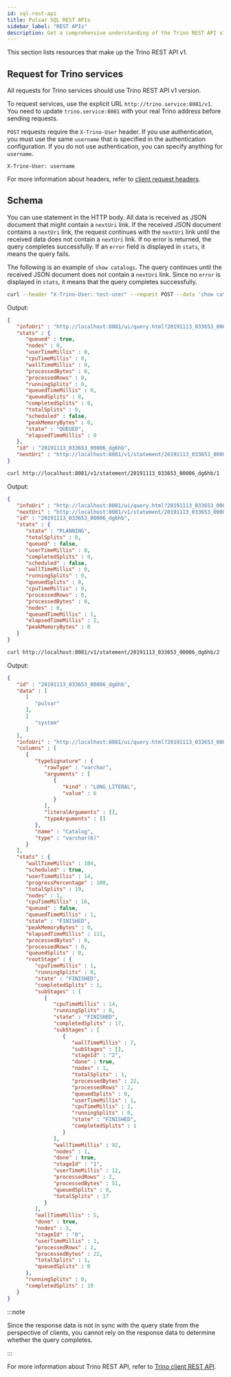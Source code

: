 ```yaml
---
id: sql-rest-api
title: Pulsar SQL REST APIs
sidebar_label: "REST APIs"
description: Get a comprehensive understanding of the Trino REST API v1.
---
```


This section lists resources that make up the Trino REST API v1.

## Request for Trino services

All requests for Trino services should use Trino REST API v1 version.

To request services, use the explicit URL `http://trino.service:8081/v1`. You need to update `trino.service:8081` with your real Trino address before sending requests.

`POST` requests require the `X-Trino-User` header. If you use authentication, you must use the same `username` that is specified in the authentication configuration. If you do not use authentication, you can specify anything for `username`.

```http
X-Trino-User: username
```

For more information about headers, refer to [client request headers](https://trino.io/docs/363/develop/client-protocol.html#client-request-headers).

## Schema

You can use statement in the HTTP body. All data is received as JSON document that might contain a `nextUri` link. If the received JSON document contains a `nextUri` link, the request continues with the `nextUri` link until the received data does not contain a `nextUri` link. If no error is returned, the query completes successfully. If an `error` field is displayed in `stats`, it means the query fails.

The following is an example of `show catalogs`. The query continues until the received JSON document does not contain a `nextUri` link. Since no `error` is displayed in `stats`, it means that the query completes successfully.

```bash
curl --header "X-Trino-User: test-user" --request POST --data 'show catalogs' http://localhost:8081/v1/statement
```

Output:

```json
{
   "infoUri" : "http://localhost:8081/ui/query.html?20191113_033653_00006_dg6hb",
   "stats" : {
      "queued" : true,
      "nodes" : 0,
      "userTimeMillis" : 0,
      "cpuTimeMillis" : 0,
      "wallTimeMillis" : 0,
      "processedBytes" : 0,
      "processedRows" : 0,
      "runningSplits" : 0,
      "queuedTimeMillis" : 0,
      "queuedSplits" : 0,
      "completedSplits" : 0,
      "totalSplits" : 0,
      "scheduled" : false,
      "peakMemoryBytes" : 0,
      "state" : "QUEUED",
      "elapsedTimeMillis" : 0
   },
   "id" : "20191113_033653_00006_dg6hb",
   "nextUri" : "http://localhost:8081/v1/statement/20191113_033653_00006_dg6hb/1"
}
```

```bash
curl http://localhost:8081/v1/statement/20191113_033653_00006_dg6hb/1
```

Output:

```json
{
   "infoUri" : "http://localhost:8081/ui/query.html?20191113_033653_00006_dg6hb",
   "nextUri" : "http://localhost:8081/v1/statement/20191113_033653_00006_dg6hb/2",
   "id" : "20191113_033653_00006_dg6hb",
   "stats" : {
      "state" : "PLANNING",
      "totalSplits" : 0,
      "queued" : false,
      "userTimeMillis" : 0,
      "completedSplits" : 0,
      "scheduled" : false,
      "wallTimeMillis" : 0,
      "runningSplits" : 0,
      "queuedSplits" : 0,
      "cpuTimeMillis" : 0,
      "processedRows" : 0,
      "processedBytes" : 0,
      "nodes" : 0,
      "queuedTimeMillis" : 1,
      "elapsedTimeMillis" : 2,
      "peakMemoryBytes" : 0
   }
}
```

```bash
curl http://localhost:8081/v1/statement/20191113_033653_00006_dg6hb/2
```

Output:

```json
{
   "id" : "20191113_033653_00006_dg6hb",
   "data" : [
      [
         "pulsar"
      ],
      [
         "system"
      ]
   ],
   "infoUri" : "http://localhost:8081/ui/query.html?20191113_033653_00006_dg6hb",
   "columns" : [
      {
         "typeSignature" : {
            "rawType" : "varchar",
            "arguments" : [
               {
                  "kind" : "LONG_LITERAL",
                  "value" : 6
               }
            ],
            "literalArguments" : [],
            "typeArguments" : []
         },
         "name" : "Catalog",
         "type" : "varchar(6)"
      }
   ],
   "stats" : {
      "wallTimeMillis" : 104,
      "scheduled" : true,
      "userTimeMillis" : 14,
      "progressPercentage" : 100,
      "totalSplits" : 19,
      "nodes" : 1,
      "cpuTimeMillis" : 16,
      "queued" : false,
      "queuedTimeMillis" : 1,
      "state" : "FINISHED",
      "peakMemoryBytes" : 0,
      "elapsedTimeMillis" : 111,
      "processedBytes" : 0,
      "processedRows" : 0,
      "queuedSplits" : 0,
      "rootStage" : {
         "cpuTimeMillis" : 1,
         "runningSplits" : 0,
         "state" : "FINISHED",
         "completedSplits" : 1,
         "subStages" : [
            {
               "cpuTimeMillis" : 14,
               "runningSplits" : 0,
               "state" : "FINISHED",
               "completedSplits" : 17,
               "subStages" : [
                  {
                     "wallTimeMillis" : 7,
                     "subStages" : [],
                     "stageId" : "2",
                     "done" : true,
                     "nodes" : 1,
                     "totalSplits" : 1,
                     "processedBytes" : 22,
                     "processedRows" : 2,
                     "queuedSplits" : 0,
                     "userTimeMillis" : 1,
                     "cpuTimeMillis" : 1,
                     "runningSplits" : 0,
                     "state" : "FINISHED",
                     "completedSplits" : 1
                  }
               ],
               "wallTimeMillis" : 92,
               "nodes" : 1,
               "done" : true,
               "stageId" : "1",
               "userTimeMillis" : 12,
               "processedRows" : 2,
               "processedBytes" : 51,
               "queuedSplits" : 0,
               "totalSplits" : 17
            }
         ],
         "wallTimeMillis" : 5,
         "done" : true,
         "nodes" : 1,
         "stageId" : "0",
         "userTimeMillis" : 1,
         "processedRows" : 2,
         "processedBytes" : 22,
         "totalSplits" : 1,
         "queuedSplits" : 0
      },
      "runningSplits" : 0,
      "completedSplits" : 19
   }
}
```

:::note

Since the response data is not in sync with the query state from the perspective of clients, you cannot rely on the response data to determine whether the query completes.

:::

For more information about Trino REST API, refer to [Trino client REST API](https://trino.io/docs/363/develop/client-protocol.html).
